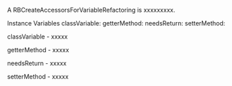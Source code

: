 A RBCreateAccessorsForVariableRefactoring is xxxxxxxxx.Instance Variables	classVariable:		<Object>	getterMethod:		<Object>	needsReturn:		<Object>	setterMethod:		<Object>classVariable	- xxxxxgetterMethod	- xxxxxneedsReturn	- xxxxxsetterMethod	- xxxxx